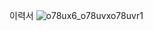 이력서
![o78ux6_o78uvxo78uvr1](https://user-images.githubusercontent.com/35400023/58616186-fde9c600-82f7-11e9-89c3-297808eb73c2.jpg)
